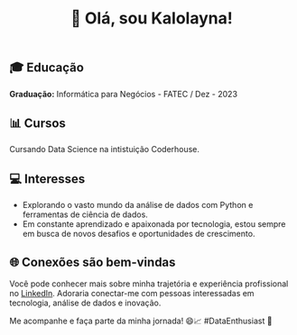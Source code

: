 <!DOCTYPE html>
<html lang="pt-BR">
<head>
    <meta charset="UTF-8">
    <meta name="viewport" content="width=device-width, initial-scale=1.0">
</head>
<body>
    <header>
        <h1>👋 Olá, sou Kalolayna!</h1>
    </header>
    <section>
        <h2>🎓 Educação</h2>
        <p><strong>Graduação:</strong> Informática para Negócios - FATEC / Dez - 2023</p>
    </section>
    <section>
        <h2>📊 Cursos</h2>
        <p> Cursando Data Science na intistuição Coderhouse.</p>
    </section>
    <section>
        <h2>💻 Interesses</h2>
        <ul>
            <li>Explorando o vasto mundo da análise de dados com Python e ferramentas de ciência de dados.</li>
            <li>Em constante aprendizado e apaixonada por tecnologia, estou sempre em busca de novos desafios e oportunidades de crescimento.</li>
        </ul>
    </section>
    <section>
        <h2>🌐 Conexões são bem-vindas</h2>
        <p>Você pode conhecer mais sobre minha trajetória e experiência profissional no <a href="https://www.linkedin.com/in/kalolayna-millaqueo-15b1ba204" target="_blank">LinkedIn</a>. Adoraria conectar-me com pessoas interessadas em tecnologia, análise de dados e inovação.</p>
    </section>
    <footer>
        <p>Me acompanhe e faça parte da minha jornada! 😄📈 #DataEnthusiast 🐍 </p>
    </footer>
</body>
</html>
